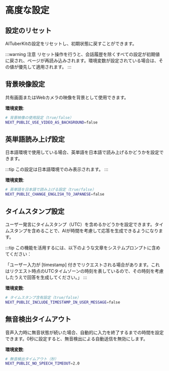 # 高度な設定

## 設定のリセット

AITuberKitの設定をリセットし、初期状態に戻すことができます。

:::warning 注意
リセット操作を行うと、会話履歴を除くすべての設定が初期値に戻され、ページが再読み込みされます。環境変数が設定されている場合は、その値が優先して適用されます。
:::

## 背景映像設定

共有画面またはWebカメラの映像を背景として使用できます。

**環境変数**:

```bash
# 背景映像の使用設定（true/false）
NEXT_PUBLIC_USE_VIDEO_AS_BACKGROUND=false
```

## 英単語読み上げ設定

日本語環境で使用している場合、英単語を日本語で読み上げるかどうかを設定できます。

:::tip
この設定は日本語環境でのみ表示されます。
:::

**環境変数**:

```bash
# 英単語を日本語で読み上げる設定（true/false）
NEXT_PUBLIC_CHANGE_ENGLISH_TO_JAPANESE=false
```

## タイムスタンプ設定

ユーザー発言にタイムスタンプ（UTC）を含めるかどうかを設定できます。タイムスタンプを含めることで、AIが時間を考慮して応答を生成できるようになります。

:::tip
この機能を活用するには、以下のような文章をシステムプロンプトに含めてください：

「ユーザー入力が [timestamp] 付きでリクエストされる場合があります。これはリクエスト時点のUTCタイムゾーンの時刻を表しているので、その時刻を考慮したうえで回答を生成してください。」
:::

**環境変数**:

```bash
# タイムスタンプ含有設定（true/false）
NEXT_PUBLIC_INCLUDE_TIMESTAMP_IN_USER_MESSAGE=false
```

## 無音検出タイムアウト

音声入力時に無音状態が続いた場合、自動的に入力を終了するまでの時間を設定できます。0秒に設定すると、無音検出による自動送信を無効にします。

**環境変数**:

```bash
# 無音検出タイムアウト（秒）
NEXT_PUBLIC_NO_SPEECH_TIMEOUT=2.0
```
